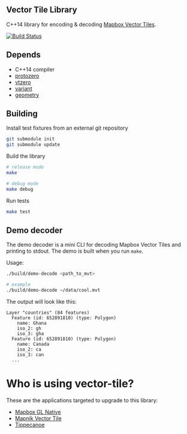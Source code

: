 ## Vector Tile Library

C++14 library for encoding & decoding [Mapbox Vector Tiles](https://www.mapbox.com/vector-tiles/).

[![Build Status](https://travis-ci.org/mapbox/vector-tile.svg?branch=master)](https://travis-ci.org/mapbox/vector-tile)

## Depends

 - C++14 compiler
 - [protozero](https://github.com/mapbox/protozero)
 - [vtzero](https://github.com/mapbox/vtzero)
 - [variant](https://github.com/mapbox/variant)
 - [geometry](https://github.com/mapbox/geometry.hpp)

## Building

Install test fixtures from an external git repository
```sh
git submodule init
git submodule update
```

Build the library
```sh
# release mode
make

# debug mode
make debug
```

Run tests
```sh
make test
```

## Demo decoder

The demo decoder is a mini CLI for decoding Mapbox Vector Tiles and printing to stdout. The demo is built when you run `make`.

Usage:

```sh
./build/demo-decode <path_to_mvt>

# example
./build/demo-decode ~/data/cool.mvt
```

The output will look like this:

```
Layer "countries" (84 features)
  Feature (id: 652891810) (type: Polygon)
    name: Ghana
    iso_2: gh
    iso_3: gha
  Feature (id: 652891810) (type: Polygon)
    name: Canada
    iso_2: ca
    iso_3: can
  ...
```

# Who is using vector-tile?

These are the applications targeted to upgrade to this library:

* [Mapbox GL Native](https://github.com/mapbox/mapbox-gl-native)
* [Mapnik Vector Tile](https://github.com/mapbox/mapnik-vector-tile)
* [Tippecanoe](https://github.com/mapbox/tippecanoe)
